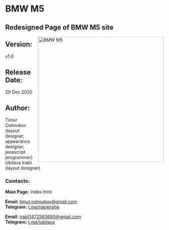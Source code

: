 # BMW M5
## Redesigned Page of BMW M5 site
<img src="https://www.bmw.ru/content/dam/bmw/common/all-models/m-series/m5-sedan/2020/Highlights/bmw-5-series-sedan-m-highlights-sp-xxl.jpg/_jcr_content/renditions/cq5dam.resized.img.1680.large.time1590415951818.jpg" align="right"
     alt="BMW M5" width="400" height="auto">
     
## Version:
v1.0

## Release Date:
29 Dec 2020

## Author:
Timur Oshnokov (layout designer, appearance designer, javascript programmer)<br>
Ubilava Irakli (layout designer)

### Contacts:
**Main Page:** index.html

**Email:** timur.oshnokov@gmail.com<br>
**Telegram:** [t.me/napenshe](https://www.t.me/napenshe)

**Email:** irakli1472583690@gmail.com<br>
**Telegram:** [t.me/iubilava](https://www.t.me/iubilava)


